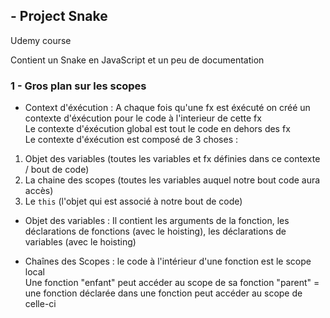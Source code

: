 ## - Project Snake

Udemy course <br>

Contient un Snake en JavaScript et un peu de documentation

### 1 - Gros plan sur les scopes

- Context d'éxécution :
  A chaque fois qu'une fx est éxécuté on créé un contexte d'éxécution pour le code à l'interieur de cette fx <br>
  Le contexte d'éxécution global est tout le code en dehors des fx <br>
  Le contexte d'éxécution est composé de 3 choses :

1. Objet des variables (toutes les variables et fx définies dans ce contexte / bout de code)
2. La chaine des scopes (toutes les variables auquel notre bout code aura accès)
3. Le `this` (l'objet qui est associé à notre bout de code)

- Objet des variables :
  Il contient les arguments de la fonction, les déclarations de fonctions (avec le hoisting), les déclarations de variables (avec le hoisting)

- Chaînes des Scopes :
  le code à l'intérieur d'une fonction est le scope local <br>
  Une fonction "enfant" peut accéder au scope de sa fonction "parent" = une fonction déclarée dans une fonction peut accéder au scope de celle-ci
